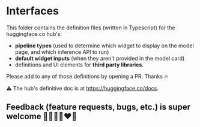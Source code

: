 # Interfaces

This folder contains the definition files (written in Typescript) for the huggingface.co hub's:

- **pipeline types** (used to determine which widget to display on the model page, and which inference API to run)
- **default widget inputs** (when they aren't provided in the model card)
- definitions and UI elements for **third party libraries**.

Please add to any of those definitions by opening a PR. Thanks 🔥

⚠️ The hub's definitive doc is at https://huggingface.co/docs.

## Feedback (feature requests, bugs, etc.) is super welcome 💙💚💛💜♥️🧡
